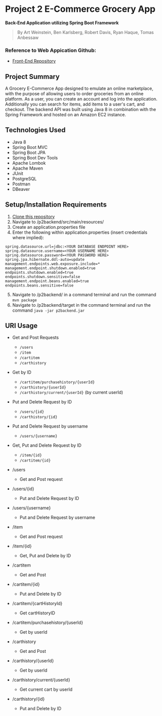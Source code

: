 # Project 2 E-Commerce Grocery App
**Back-End Application utilizing Spring Boot Framework**<br>
   > By Art Weinstein, Ben Karlsberg, Robert Davis, Ryan Haque, Tomas Anbessaw

### Reference to Web Appication Github: 
* [Front-End Repository](https://github.com/redn6gx/p2_groceryapp_frontend/)


## Project Summary
A Grocery E-Commerce App designed to emulate an online marketplace, with the purpose of allowing users to order groceries from an online platform. As a user, you can create an account and log into the application. Additionally you can search for items, add items to a user's cart, and checkout. The backend API was built using Java 8 in combination with the Spring Framework and hosted on an Amazon EC2 instance.

## Technologies Used

* Java 8
* Spring Boot MVC
* Spring Boot JPA
* Spring Boot Dev Tools
* Apache Lombok
* Apache Maven
* JUnit
* PostgreSQL
* Postman
* DBeaver

## Setup/Installation Requirements
1. [Clone this repository](https://github.com/benkarlsberg/GroceryAppBackEndP2)
2. Navigate to /p2backend/src/main/resources/
3. Create an application.properties file
4. Enter the following within application.properties (insert credentials where implied):
  ``` spring.datasource.driver-class-name=org.<YOUR DATABASE DRIVER HERE>.Driver
spring.datasource.url=jdbc:<YOUR DATABASE ENDPOINT HERE>
spring.datasource.username=<YOUR USERNAME HERE>
spring.datasource.password=<YOUR PASSWORD HERE>
spring.jpa.hibernate.ddl-auto=update
management.endpoints.web.exposure.include=*
management.endpoint.shutdown.enabled=true
endpoints.shutdown.enabled=true
endpoints.shutdown.sensitive=false
management.endpoint.beans.enabled=true
endpoints.beans.sensitive=false
 ```
5. Navigate to /p2backend/ in a command terminal and run the command `mvn package`
6. Navigate to /p2backend/target in the command terminal and run the command `java -jar p2backend.jar`

## URI Usage

* Get and Post Requests
   * `/users`
   * `/item`
   * `/cartitem`
   * `/carthistory`

* Get by ID
   * `/cartitem/purchasehistory/{userId}` 
   * `/carthistory/{userId}`
   * `/carthistory/current/{userId}` (by current userId)

 * Put and Delete Request by ID
   * `/users/{id}`
   * `/carthistory/{id}`
 
 * Put and Delete Request by username
   * `/users/{username}`
 
 * Get, Put and Delete Request by ID
   * `/item/{id}`
   * `/cartitem/{id}`




* /users
  * Get and Post request 
* /users/{id}
  * Put and Delete Request by ID
* /users/{username}
  * Put and Delete Request by username
* /item
  * Get and Post request
* /item/{id}
  * Get, Put and Delete by ID
* /cartitem
  * Get and Post
* /cartitem/{id}
   * Put and Delete by ID
* /cartitem/{cartHistoryId}
   * Get cartHistoryID
* /cartitem/purchasehistory/{userId}
  * Get by userId
* /carthistory
   * Get and Post
* /carthistory/{userId}
  * Get by userId  
* /carthistory/current/{userId}
  * Get current cart by userId
* /carthistory/{id}
   * Put and Delete by ID 


